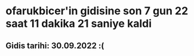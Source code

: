 # ofarukbicer'in gidisine son 7 gun 22 saat 11 dakika 21 saniye kaldi

## Gidis tarihi: 30.09.2022 :(